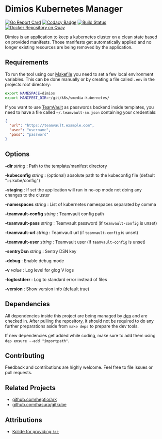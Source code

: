# Dimios Kubernetes Manager
[![Go Report Card](https://goreportcard.com/badge/github.com/seibert-media/dimios)](https://goreportcard.com/report/github.com/seibert-media/dimios)
[![Codacy Badge](https://api.codacy.com/project/badge/Grade/513590eff4e54095a25b66bf65bd1323)](https://www.codacy.com/app/seibert-media/dimios?utm_source=github.com&amp;utm_medium=referral&amp;utm_content=seibert-media/dimios&amp;utm_campaign=Badge_Grade)
[![Build Status](https://travis-ci.org/seibert-media/dimios.svg?branch=master)](https://travis-ci.org/seibert-media/dimios)
[![Docker Repository on Quay](https://quay.io/repository/seibertmedia/dimios/status "Docker Repository on Quay")](https://quay.io/repository/seibertmedia/dimios)

Dimios is an application to keep a kubernetes cluster on a clean state based on provided manifests.
Those manifests get automatically applied and no longer existing resources are being removed by the application.

## Requirements

To run the tool using our [Makefile](Makefile) you need to set a few local environment variables.
This can be done manually or by creating a file called `.env` in the projects root directory:

```bash
export NAMESPACE=dimios
export MANIFEST_DIR=~/git/k8s/smedia-kubernetes/
```

If you want to use [TeamVault](https://github.com/trehn/teamvault) as passwords backend inside templates,
you need to have a file called `~/.teamvault-sm.json` containing your credentials:

```json
{
  "url": "https://teamvault.example.com",
  "user": "username",
  "pass": "password"
}
```

## Options

**-dir** _string_
: Path to the template/manifest directory

**-kubeconfig** _string_
: (optional) absolute path to the kubeconfig file (default "~/.kube/config")

**-staging**
: If set the application will run in no-op mode not doing any changes to the cluster

**-namespaces** _string_
: List of kubernetes namespaces separated by comma

**-teamvault-config** _string_
: Teamvault config path

**-teamvault-pass** _string_
: Teamvault password (if `teamvault-config` is unset)

**-teamvault-url** _string_
: Teamvault url (if `teamvault-config` is unset)

**-teamvault-user** _string_
: Teamvault user (if `teamvault-config` is unset)

**-sentryDsn** _string_
: Sentry DSN key

**-debug**
: Enable debug mode

**-v** _value_
: Log level for glog V logs

**-logtostderr**
: Log to standard error instead of files

**-version**
: Show version info (default true)

## Dependencies
All dependencies inside this project are being managed by [dep](https://github.com/golang/dep) and are checked in.
After pulling the repository, it should not be required to do any further preparations aside from `make deps` to prepare the dev tools.

If new dependencies get added while coding, make sure to add them using `dep ensure --add "importpath"`.

## Contributing
Feedback and contributions are highly welcome. Feel free to file issues or pull requests.

## Related Projects

* [github.com/heptio/ark](https://github.com/heptio/ark)
* [github.com/hasura/gitkube](https://github.com/hasura/gitkube)

## Attributions

* [Kolide for providing `kit`](https://github.com/kolide/kit)

